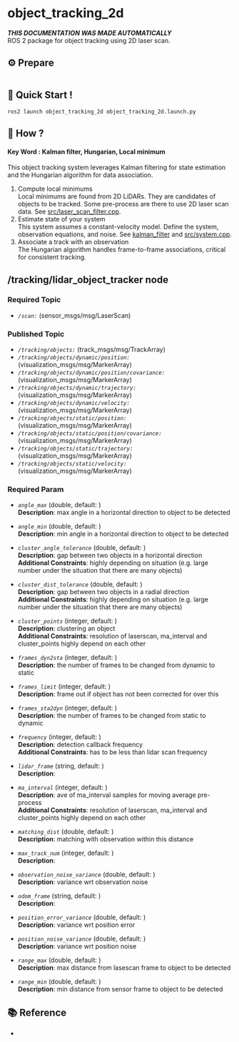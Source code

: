 # object_tracking_2d
***THIS DOCUMENTATION WAS MADE AUTOMATICALLY***  
ROS 2 package for object tracking using 2D laser scan.
## :gear: Prepare
```
```
## :rocket: Quick Start !
```
ros2 launch object_tracking_2d object_tracking_2d.launch.py
```
## :thinking: How ?
#### Key Word : Kalman filter, Hungarian, Local minimum 

This object tracking system leverages Kalman filtering for state estimation and the Hungarian algorithm for data association.
1. Compute local minimums  
    Local minimums are found from 2D LiDARs. They are candidates of objects to be tracked. Some pre-process are there to use 2D laser scan data. See [src/laser_scan_filter.cpp](./include/object_tracking_2d/laser_scan_filter.hpp).
2. Estimate state of your system  
    This system assumes a constant-velocity model. Define the system, observation equations, and noise. See [kalman_filter](./kalman_filter/) and [src/system.cpp](./src/system.cpp).
3. Associate a track with an observation  
    The Hungarian algorithm handles frame-to-frame associations, critical for consistent tracking.

## /tracking/lidar_object_tracker node
### Required Topic
- *`/scan:`* (sensor_msgs/msg/LaserScan)  
### Published Topic
- *`/tracking/objects:`* (track_msgs/msg/TrackArray)  
- *`/tracking/objects/dynamic/position:`* (visualization_msgs/msg/MarkerArray)  
- *`/tracking/objects/dynamic/position/covariance:`* (visualization_msgs/msg/MarkerArray)  
- *`/tracking/objects/dynamic/trajectory:`* (visualization_msgs/msg/MarkerArray)  
- *`/tracking/objects/dynamic/velocity:`* (visualization_msgs/msg/MarkerArray)  
- *`/tracking/objects/static/position:`* (visualization_msgs/msg/MarkerArray)  
- *`/tracking/objects/static/position/covariance:`* (visualization_msgs/msg/MarkerArray)  
- *`/tracking/objects/static/trajectory:`* (visualization_msgs/msg/MarkerArray)  
- *`/tracking/objects/static/velocity:`* (visualization_msgs/msg/MarkerArray)  

### Required Param
- *`angle_max`* (double, default: )  
  **Description**:  max angle in a horizontal direction to object to be detected  

- *`angle_min`* (double, default: )  
  **Description**:  min angle in a horizontal direction to object to be detected  

- *`cluster_angle_tolerance`* (double, default: )  
  **Description**:  gap between two objects in a horizontal direction  
  **Additional Constraints**: highly depending on situation (e.g. large number under the situation that there are many objects) 

- *`cluster_dist_tolerance`* (double, default: )  
  **Description**:  gap between two objects in a radial direction  
  **Additional Constraints**: highly depending on situation (e.g. large number under the situation that there are many objects) 

- *`cluster_points`* (integer, default: )  
  **Description**:  clustering an object  
  **Additional Constraints**: resolution of laserscan, ma_interval and cluster_points highly depend on each other 

- *`frames_dyn2sta`* (integer, default: )  
  **Description**:  the number of frames to be changed from dynamic to static  

- *`frames_limit`* (integer, default: )  
  **Description**:  frame out if object has not been corrected for over this  

- *`frames_sta2dyn`* (integer, default: )  
  **Description**:  the number of frames to be changed from static to dynamic  

- *`frequency`* (integer, default: )  
  **Description**:  detection callback frequency  
  **Additional Constraints**: has to be less than lidar scan frequency 

- *`lidar_frame`* (string, default: )  
  **Description**:   

- *`ma_interval`* (integer, default: )  
  **Description**:  ave of ma_interval samples for moving average pre-process  
  **Additional Constraints**: resolution of laserscan, ma_interval and cluster_points highly depend on each other 

- *`matching_dist`* (double, default: )  
  **Description**:  matching with observation within this distance  

- *`max_track_num`* (integer, default: )  
  **Description**:   

- *`observation_noise_variance`* (double, default: )  
  **Description**:  variance wrt observation noise  

- *`odom_frame`* (string, default: )  
  **Description**:   

- *`position_error_variance`* (double, default: )  
  **Description**:  variance wrt position error  

- *`position_noise_variance`* (double, default: )  
  **Description**:  variance wrt position noise  

- *`range_max`* (double, default: )  
  **Description**:  max distance from lasescan frame to object to be detected  

- *`range_min`* (double, default: )  
  **Description**:  min distance from sensor frame to object to be detected  

## :books: Reference
- []()
